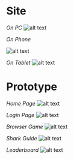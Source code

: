 # Site

*On PC*
![alt text](http://i.imgur.com/DXtICrt.gif "site")

*On Phone*

![alt text](http://i.imgur.com/PAMizQs.gif "phone")

*On Tablet*
![alt text](http://i.imgur.com/RNvBSMV.gif "tablet")


# Prototype

*Home Page*
![alt text](http://i.imgur.com/b2D77TR.png "Home Page")

*Login Page*
![alt text](http://i.imgur.com/FLEimbb.png "Login Page")

*Browser Game*
![alt text](http://i.imgur.com/tmcWFRz.png "Browser Game")

*Shark Guide*
![alt text](http://i.imgur.com/dkjVynL.png "Shark Guide")

*Leaderboard*
![alt text](http://i.imgur.com/6CCD3MW.png "Leaderboard")
